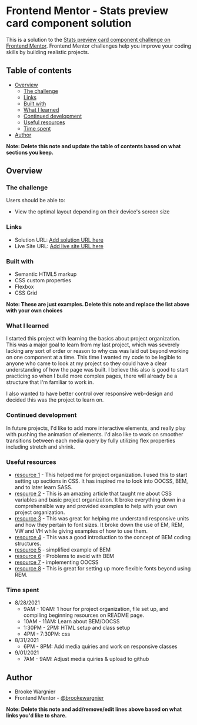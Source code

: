 # Frontend Mentor - Stats preview card component solution

This is a solution to the [Stats preview card component challenge on Frontend Mentor](https://www.frontendmentor.io/challenges/stats-preview-card-component-8JqbgoU62). Frontend Mentor challenges help you improve your coding skills by building realistic projects.

## Table of contents

- [Overview](#overview)
  - [The challenge](#the-challenge)
  - [Links](#links)
  - [Built with](#built-with)
  - [What I learned](#what-i-learned)
  - [Continued development](#continued-development)
  - [Useful resources](#useful-resources)
  - [Time spent](#time-spent)
- [Author](#author)


**Note: Delete this note and update the table of contents based on what sections you keep.**

## Overview

### The challenge

Users should be able to:

- View the optimal layout depending on their device's screen size

### Links

- Solution URL: [Add solution URL here](https://your-solution-url.com)
- Live Site URL: [Add live site URL here](https://your-live-site-url.com)

### Built with

- Semantic HTML5 markup
- CSS custom properties
- Flexbox
- CSS Grid

**Note: These are just examples. Delete this note and replace the list above with your own choices**

### What I learned

I started this project with learning the basics about project organization. This was a major goal to learn from my last project, which was severely lacking any sort of order or reason to why css was laid out beyond working on one component at a time. This time I wanted my code to be legible to anyone who came to look at my project so they could have a clear understanding of how the page was built. I believe this also is good to start practicing so when I build more complex pages, there will already be a structure that I'm familiar to work in.

I also wanted to have better control over responsive web-design and decided this was the project to learn on.


### Continued development

In future projects, I'd like to add more interactive elements, and really play with pushing the animation of elements. I'd also like to work on smoother transitions between each media query by fully utilizing flex properties including stretch and shrink.

### Useful resources

- [resource 1](https://developer.mozilla.org/en-US/docs/Learn/CSS/Building_blocks/Organizing) - This helped me for project organization. I used this to start setting up sections in CSS. It has inspired me to look into OOCSS, BEM, and to later learn SASS.
- [resource 2](https://ogkcreative.com/development/8-html-css-tips-for-organizing-code-in-your-web-project/) - This is an amazing article that taught me about CSS variables and basic project organization. It broke everything down in a comprehensible way and provided examples to help with your own project organization.
- [resource 3](https://www.freecodecamp.org/news/learn-css-units-em-rem-vh-vw-with-code-examples/) - This was great for helping me understand responsive units and how they pertain to font sizes. It broke down the use of EM, REM, VW and VH while giving examples of how to use them.
- [resource 4](https://en.bem.info/methodology/quick-start/) - This was a good introduction to the concept of BEM coding structures.
- [resource 5](https://www.youtube.com/watch?v=er1JEDuPbZQ) - simplified example of BEM
- [resource 6](https://www.smashingmagazine.com/2016/06/battling-bem-extended-edition-common-problems-and-how-to-avoid-them/) - Problems to avoid with BEM
- [resource 7](https://www.keycdn.com/blog/oocss) - implementing OOCSS
- [resource 8](https://www.madebymike.com.au/writing/precise-control-responsive-typography/) - This is great for setting up more flexible fonts beyond using REM.
### Time spent
 -  8/28/2021
       - 9AM - 10AM: 1 hour for project organization, file set up, and compiling beginning resources on README page.
       - 10AM - 11AM: Learn about BEM/OOCSS
       - 1:30PM - 2PM: HTML setup and class setup
       - 4PM - 7:30PM: css
  - 8/31/2021
       - 6PM - 8PM: Add media quiries and work on responsive classes
   - 9/01/2021
       - 7AM - 9AM: Adjust media quiries & upload to github
## Author

- Brooke Wargnier
- Frontend Mentor - [@brookewargnier](https://www.frontendmentor.io/profile/brookewargnier)

**Note: Delete this note and add/remove/edit lines above based on what links you'd like to share.**


